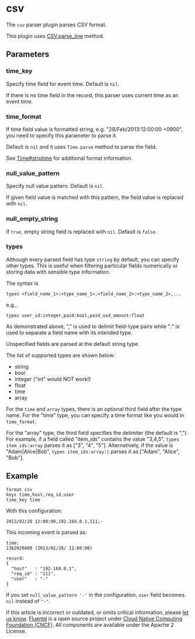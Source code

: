 # csv

The `csv` parser plugin parses CSV format.

This plugin uses [CSV.parse\_line](http://ruby-doc.org/stdlib-2.4.1/libdoc/csv/rdoc/CSV.html#method-c-parse_line) method.

## Parameters

### time\_key

Specify time field for event time. Default is `nil`.

If there is no time field in the record, this parser uses current time as an event time.

### time\_format

If time field value is formatted string, e.g. "28/Feb/2013:12:00:00 +0900", you need to specify this parameter to parse it.

Default is `nil` and it uses `Time.parse` method to parse the field.

See [Time\#strptime](http://ruby-doc.org/stdlib-2.4.1/libdoc/time/rdoc/Time.html#method-c-strptime) for additional format information.

### null\_value\_pattern

Specify null value pattern. Default is `nil`.

If given field value is matched with this pattern, the field value is replaced with `nil`.

### null\_empty\_string

If `true`, empty string field is replaced with `nil`. Default is `false`.

### types

Although every parsed field has type `string` by default, you can specify other types. This is useful when filtering particular fields numerically or storing data with sensible type information.

The syntax is

```text
types <field_name_1>:<type_name_1>,<field_name_2>:<type_name_2>,...
```

e.g.,

```text
types user_id:integer,paid:bool,paid_usd_amount:float
```

As demonstrated above, "," is used to delimit field-type pairs while ":" is used to separate a field name with its intended type.

Unspecified fields are parsed at the default string type.

The list of supported types are shown below:

* string
* bool
* integer \("int" would NOT work!\)
* float
* time
* array

For the `time` and `array` types, there is an optional third field after the type name. For the "time" type, you can specify a time format like you would in `time_format`.

For the "array" type, the third field specifies the delimiter \(the default is ","\). For example, if a field called "item\_ids" contains the value "3,4,5", `types item_ids:array` parses it as \["3", "4", "5"\]. Alternatively, if the value is "Adam\|Alice\|Bob", `types item_ids:array:|` parses it as \["Adam", "Alice", "Bob"\].

## Example

```text
format csv
keys time,host,req_id,user
time_key time
```

With this configuration:

```text
2013/02/28 12:00:00,192.168.0.1,111,-
```

This incoming event is parsed as:

```text
time:
1362020400 (2013/02/28/ 12:00:00)

record:
{
  "host"   : "192.168.0.1",
  "req_id" : "111",
  "user"   : "-"
}
```

If you set `null_value_pattern '-'` in the configuration, `user` field becomes `nil` instead of `"-"`.

If this article is incorrect or outdated, or omits critical information, please [let us know](https://github.com/fluent/fluentd-docs-gitbook/issues?state=open). [Fluentd](http://www.fluentd.org/) is a open source project under [Cloud Native Computing Foundation \(CNCF\)](https://cncf.io/). All components are available under the Apache 2 License.

